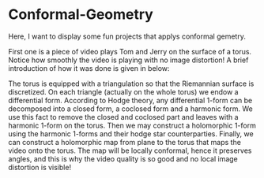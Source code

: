 # Conformal-Geometry

Here, I want to display some fun projects that applys conformal gemetry.

First one is a piece of video plays Tom and Jerry on the surface of a torus. Notice how smoothly the video is playing with no image distortion! A brief introduction of how it was done is given in below:

The torus is equipped with a triangulation so that the Riemannian surface is discretized. On each triangle (actually on the whole torus) we endow a differential form. According to Hodge theory, any differential 1-form can be decomposed into a closed form, a coclosed form and a harmonic form. We use this fact to remove the closed and coclosed part and leaves with a harmonic 1-form on the torus. Then we may construct a holomorphic 1-form using the harmonic 1-forms and their hodge star counterparties. Finally, we can construct a holomorphic map from plane to the torus that maps the video onto the torus. The map will be locally conformal, hence it preserves angles, and this is why the video quality is so good and no local image distortion is visible!
